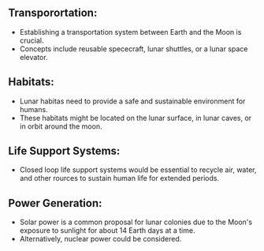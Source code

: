## Transporortation:
- Establishing a transportation system between Earth and the Moon is crucial.
- Concepts include reusable spececraft, lunar shuttles, or a lunar space elevator.
## Habitats:
- Lunar habitas need to provide a safe and sustainable environment for humans.
- These habitats might be located on the lunar surface, in lunar caves, or in orbit around the moon.
## Life Support Systems:
- Closed loop life support systems would be essential to recycle air, water, and other rources to sustain human life for extended periods.
## Power Generation:
- Solar power is a common proposal for lunar colonies due to the Moon's exposure to sunlight for about 14 Earth days at a time.
- Alternatively, nuclear power could be considered.
